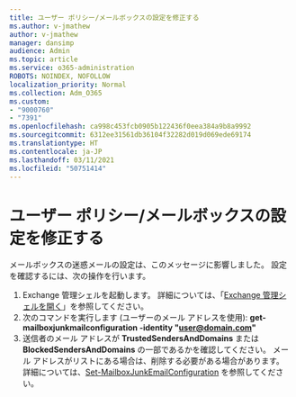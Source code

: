 ```yaml
---
title: ユーザー ポリシー/メールボックスの設定を修正する
ms.author: v-jmathew
author: v-jmathew
manager: dansimp
audience: Admin
ms.topic: article
ms.service: o365-administration
ROBOTS: NOINDEX, NOFOLLOW
localization_priority: Normal
ms.collection: Adm_O365
ms.custom:
- "9000760"
- "7391"
ms.openlocfilehash: ca998c453fcb0905b122436f0eea384a9b8a9992
ms.sourcegitcommit: 6312ee31561db36104f32282d019d069ede69174
ms.translationtype: HT
ms.contentlocale: ja-JP
ms.lasthandoff: 03/11/2021
ms.locfileid: "50751414"
---
```

# <a name="fix-user-policymailbox-settings"></a>ユーザー ポリシー/メールボックスの設定を修正する

メールボックスの迷惑メールの設定は、このメッセージに影響しました。 設定を確認するには、次の操作を行います。

1. Exchange 管理シェルを起動します。 詳細については、「[Exchange 管理シェルを開く](https://go.microsoft.com/fwlink/?linkid=2101432)」を参照してください。
2. 次のコマンドを実行します (ユーザーのメール アドレスを使用):  **get-mailboxjunkmailconfiguration -identity "user@domain.com"**
3. 送信者のメール アドレスが **TrustedSendersAndDomains** または **BlockedSendersAndDomains** の一部であるかを確認してください。 メール アドレスがリストにある場合は、削除する必要がある場合があります。 詳細については、[Set-MailboxJunkEmailConfiguration](https://go.microsoft.com/fwlink/?linkid=2101047) を参照してください。
